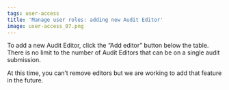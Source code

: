 ```yaml
---
tags: user-access
title: 'Manage user roles: adding new Audit Editor'
image: user-access_07.png
---
```


To add a new Audit Editor, click the “Add editor” button below the table. There is no limit to the number of Audit Editors that can be on a single audit submission. 

At this time, you can’t remove editors but we are working to add that feature in the future.
